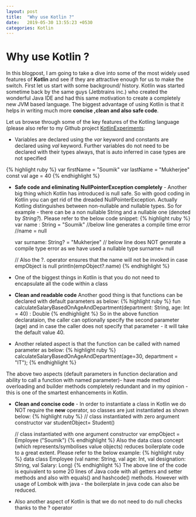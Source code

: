 ```yaml
---
layout: post
title:  "Why use Kotlin ?"
date:   2019-05-30 13:55:23 +0530
categories: Kotlin
---
```


# Why use Kotlin ? 

In this blogpost, I am going to take a dive into some of the most widely used features of **Kotlin** and see if they are attractive 
enough for us to make the switch. First let us start with some background/ history. Kotlin was started sometime back by the same guys (Jetbtrains inc.) who created the wonderful Java IDE and had this same motivation to create a completely new JVM based language. The biggest advantage of using Kotlin is that it helps in writing much more **concise ,clean and also safe code**.

Let us browse through some of the key features of the Kotling language (please also refer to my Github project [KotlinExperiments](https://github.com/msoumik78/KotlinExperiments/blob/master/src/app.kt):
* Variables are declared using the *var* keyword and constants are declared using *val* keyword. Further variables do not need to be declared with their types always, that is auto inferred in case types are not specified

{% highlight ruby %}
  var firstName = "Soumik"
  var lastName = "Mukherjee"
  const val age = 40
{% endhighlight %}

* **Safe code and eliminating NullPointerException completely** - Another big thing which Kotlin has introduced is null safe. So with good coding in Kotlin you can get rid of the dreaded NullPointerException. Actually Kotling distinguishes between non-nullable and nullable types. So for example - there can be a non nullable String and a nullable one (denoted by _String?_). Please refer to the below code snippet:
{% highlight ruby %}
    var name : String = "Soumik"
    //below line generates a compile time error
    //name = null

    var surname: String? = "Mukherjee"
    // below line does NOT generate a compile type error as we have used a nullable type
    surname= null
    
    // Also the ?. operator ensures that the name will not be invoked in case empObject is null
     println(empObject?.name)
{% endhighlight %}

* One of the biggest things in Kotlin is that you do not need to encapsulate all the code within a class
* **Clean and readable code** Another good thing is that functions can be declared with default parameters as below:
{% highlight ruby %}
  fun calculateSalaryBasedOnAgeAndDepartment(department: String, age: Int = 40) : Double
{% endhighlight %}
So in the above function declarataion, the caller can optionally specify the second parameter (age) and in case the caller does not specify that parameter - it will take the default value 40.

* Another related aspect is that the function can be called with named parameter as below:
{% highlight ruby %}
  calculateSalaryBasedOnAgeAndDepartment(age=30, department = "IT");
{% endhighlight %}

The above two aspects (default parameters in function declaration and ability to call a function with named parameter)- have made method overloading and builder methods completely redundant and in my opinion - this is one of the smartest enhancements in Kotlin.

* **Clean and concise code** - In order to instantiate a class in Kotlin we do NOT require the **new** operator, so classes are just instantiated as shown below:
{% highlight ruby %}
  // class instantiated with zero argument constructor
  var studentObject= Student()
  
  // class instantiated with one argument constructor
  var empObject = Employee ("Soumik") 
{% endhighlight %}
Also the data class concept (which represents/symbolises value objects) reduces boilerplate code to a great extent. Please refer to the below example:
{% highlight ruby %}
  data class Employee (val name: String, val age: Int, val designation: String, val Salary: Long) 
{% endhighlight %}
The above line of the code is equivalent to some 20 lines of Java code with all getters and setter methods and also with equals() and hashcode() methods. However with usage of Lombok with java - the boilerplate in java code can also be reduced. 

* Also another aspect of Kotlin is that we do not need to do null checks thanks to the ? operator
